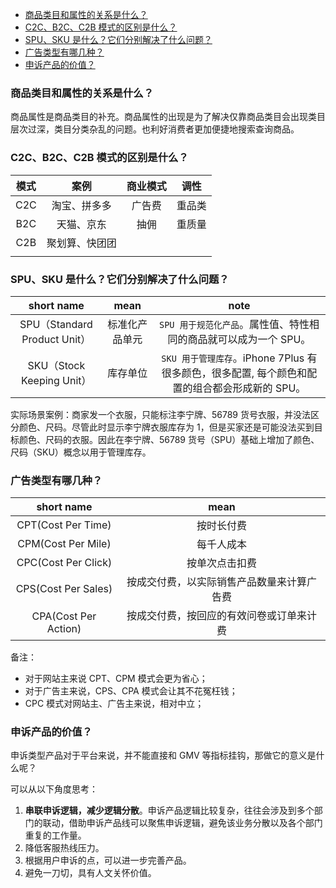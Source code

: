 <!--
abbrlink: yn25617p
-->

- [商品类目和属性的关系是什么？](#商品类目和属性的关系是什么)
- [C2C、B2C、C2B 模式的区别是什么？](#c2cb2cc2b-模式的区别是什么)
- [SPU、SKU 是什么？它们分别解决了什么问题？](#spusku-是什么它们分别解决了什么问题)
- [广告类型有哪几种？](#广告类型有哪几种)
- [申诉产品的价值？](#申诉产品的价值)

### 商品类目和属性的关系是什么？

商品属性是商品类目的补充。商品属性的出现是为了解决仅靠商品类目会出现类目层次过深，类目分类杂乱的问题。也利好消费者更加便捷地搜索查询商品。

### C2C、B2C、C2B 模式的区别是什么？

| 模式  |      案例      | 商业模式 |  调性  |
| :---: | :------------: | :------: | :----: |
|  C2C  |  淘宝、拼多多  |  广告费  | 重品类 |
|  B2C  |   天猫、京东   |   抽佣   | 重质量 |
|  C2B  | 聚划算、快团团 |          |        |
|       |                |          |        |

### SPU、SKU 是什么？它们分别解决了什么问题？

|          short name          |      mean      |                                             note                                              |
| :--------------------------: | :------------: | :-------------------------------------------------------------------------------------------: |
| SPU（Standard Product Unit） | 标准化产品单元 |               `SPU 用于规范化产品`。属性值、特性相同的商品就可以成为一个 SPU。                |
|  SKU（Stock Keeping Unit）   |    库存单位    | `SKU 用于管理库存`。iPhone 7Plus 有很多颜色，很多配置, 每个颜色和配置的组合都会形成新的 SPU。 |

实际场景案例：商家发一个衣服，只能标注李宁牌、56789 货号衣服，并没法区分颜色、尺码。尽管此时显示李宁牌衣服库存为 1，但是买家还是可能没法买到目标颜色、尺码的衣服。因此在李宁牌、56789 货号（SPU）基础上增加了颜色、尺码（SKU）概念以用于管理库存。

### 广告类型有哪几种？

|      short name      |                    mean                    |
| :------------------: | :----------------------------------------: |
|  CPT(Cost Per Time)  |                 按时长付费                 |
|  CPM(Cost Per Mile)  |                 每千人成本                 |
| CPC(Cost Per Click)  |               按单次点击扣费               |
| CPS(Cost Per Sales)  | 按成交付费，以实际销售产品数量来计算广告费 |
| CPA(Cost Per Action) |  按成交付费，按回应的有效问卷或订单来计费  |

备注：
* 对于网站主来说 CPT、CPM 模式会更为省心；
* 对于广告主来说，CPS、CPA 模式会让其不花冤枉钱；
* CPC 模式对网站主、广告主来说，相对中立；

### 申诉产品的价值？

申诉类型产品对于平台来说，并不能直接和 GMV 等指标挂钩，那做它的意义是什么呢？

可以从以下角度思考：

1. **串联申诉逻辑，减少逻辑分散**。申诉产品逻辑比较复杂，往往会涉及到多个部门的联动，借助申诉产品线可以聚焦申诉逻辑，避免该业务分散以及各个部门重复的工作量。
2. 降低客服热线压力。
3. 根据用户申诉的点，可以进一步完善产品。
4. 避免一刀切，具有人文关怀价值。
